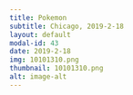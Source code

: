 ```yaml
---
title: Pokemon
subtitle: Chicago, 2019-2-18
layout: default
modal-id: 43
date: 2019-2-18
img: 10101310.png
thumbnail: 10101310.png
alt: image-alt
---
```

